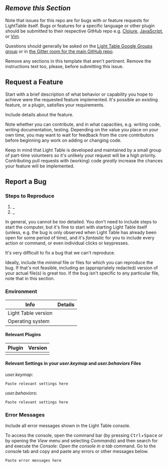 ## *Remove this Section*

Note that issues for this repo are for bugs with or feature requests for LightTable itself. Bugs or features for a specific language or other plugin should be submitted to their respective GitHub repo e.g. [Clojure](https://github.com/LightTable/Clojure), [JavaScript](https://github.com/LightTable/Javascript), or [Vim](https://github.com/LightTable/Vim).

Questions should generally be asked on the [Light Table Google Groups group](https://groups.google.com/forum/#!forum/light-table-discussion) or in [the Gitter room for the main GitHub repo](https://gitter.im/LightTable/LightTable).

Remove any sections in this template that aren't pertinent. Remove the instructions text too, please, before submitting this issue.

## Request a Feature

Start with a brief description of what behavior or capability you hope to achieve were the requested feature implemented. It's possible an existing feature, or a plugin, satisfies your requirements.

Include details about the feature.

Note whether you can contribute, and in what capacities, e.g. writing code, writing documentation, testing. Depending on the value you place on your own time, you may want to wait for feedback from the core contributors before beginning any work on adding or changing code.

Keep in mind that Light Table is developed and maintained by a small group of part-time volunteers so it's unlikely your request will be a high priority. Contributing pull requests with (working) code *greatly* increase the chances your feature will be implemented.

## Report a Bug

### Steps to Reproduce

 1. _
 2. _

In general, you cannot be *too* detailed. You don't need to include steps to start the computer, but it's fine to start with starting Light Table itself (unless, e.g. the bug is only observed when Light Table has already been open for some period of time), and it's *fantastic* for you to include every action or command, or even individual clicks or keypresses.

It's very difficult to fix a bug that we can't reproduce.

Ideally, include the *minimal* file or files for which you can reproduce the bug. If that's not feasible, including an (appropriately redacted) version of your actual file(s) is great too. If the bug isn't specific to any particular file, note that in this section.

### Environment

| Info                             | Details |
| -------------------------------- | ------- |
| Light Table version              |         |
| Operating system                 |         |

#### Relevant Plugins

| Plugin | Version |
| ------ | ------- |
|        |         |

#### Relevant Settings in your *user.keymap* and *user.behaviors* Files

*user.keymap*:

```
Paste relevant settings here
```

*user.behaviors*:

```
Paste relevant settings here
```

### Error Messages

Include all error messages shown in the Light Table console.

To access the console, open the command bar (by pressing <kbd>Ctrl</kbd>+<kbd>Space</kbd> or by opening the *View* menu and selecting *Commands*) and then search for and execute the *Console: Open the console in a tab* command. Go to the console tab and copy and paste any errors or other messages below.

```
Paste error messages here
```
